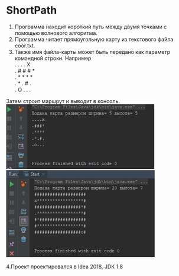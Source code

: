 # ShortPath
1. Программа находит короткий путь между двумя точками с помощью волнового алгоритма.
2. Программа читает прямоугольную карту из текстового файла coor.txt.
3. Также имя файла-карты может быть передано как параметр командной строки.
Например<br>
.	.	.	. X<br>
.	#	#	#	*<br>
.	*	*	*	*<br>
.	*	.	#	.<br>
.	О	.	.	.<br>

Затем строит маршрут и выводит в консоль.<br>
![Пример 1](https://github.com/Xangithub/ShortPath/blob/master/screen1.png)<br>
![Пример 2](https://github.com/Xangithub/ShortPath/blob/master/screen2.png)<br>

4.Проект проектировался в Idea 2018, JDK 1.8
